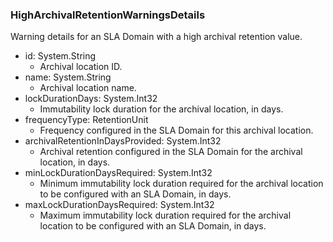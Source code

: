 ### HighArchivalRetentionWarningsDetails
Warning details for an SLA Domain with a high archival retention value.

- id: System.String
  - Archival location ID.
- name: System.String
  - Archival location name.
- lockDurationDays: System.Int32
  - Immutability lock duration for the archival location, in days.
- frequencyType: RetentionUnit
  - Frequency configured in the SLA Domain for this archival location.
- archivalRetentionInDaysProvided: System.Int32
  - Archival retention configured in the SLA Domain for the archival location, in days.
- minLockDurationDaysRequired: System.Int32
  - Minimum immutability lock duration required for the archival location to be configured with an SLA Domain, in days.
- maxLockDurationDaysRequired: System.Int32
  - Maximum immutability lock duration required for the archival location to be configured with an SLA Domain, in days.
